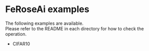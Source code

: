 # FeRoseAi examples
The following examples are available.  
Please refer to the README in each directory for how to check the operation.

* CIFAR10


